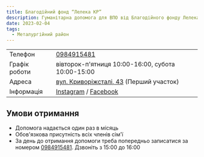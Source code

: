 ```yaml
---
title: Благодійний фонд “Лелека КР”
description: Гуманітарна допомога для ВПО від Благодійного фонду Лелека КР в Металургійному районі в місті Кривий Ріг, вул. Криворіжсталі, 43
date: 2023-02-04
tags:
  - Металургійний район
---
```



<div class="centers--block">

|   |   |
|---|---|
| Телефон  | <a href="tel:0984915481">0984915481</a>   |
| Графік роботи  | вівторок-п'ятниця 10:00-16:00, субота 10:00-15:00   |
|Адреса | [вул. Криворіжсталі, 43](https://goo.gl/maps/vNhYray8cmbP4be89) (Перший участок) |
|Інформація | [Instagram](https://www.instagram.com/leleka.kr/) / [Facebook](https://www.facebook.com/people/Leleka-KR/pfbid0x4YzZ9y6XT6TwQQd5gvmw8uUMov26xpgt5FzSGMcZzNcX6WsYxT4jQ3ueZL58sABl/) |

</div>

## Умови отримання

- Допомога надається один раз в місяць
- Обов'язкова присутність всіх членів сім'ї
- За день до отримання допомоги треба попередньо записатися за номером <a href="tel:0984915481">0984915481</a>. Дзвоніть з 15:00 до 16:00